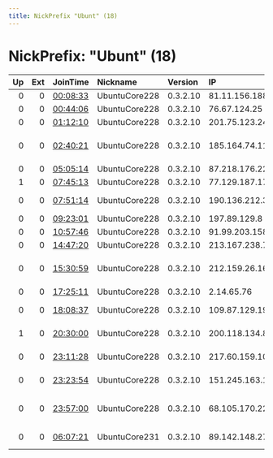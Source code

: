 ```yaml
---
title: NickPrefix "Ubunt" (18)
---
```


# NickPrefix: "Ubunt" (18)

|   Up |   Ext | JoinTime                                                                                            | Nickname      | Version   | IP             | AS                                       | CC   |   ORp |   Dirp | OS    | Contact   |   eFamMembers |
|-----:|------:|:----------------------------------------------------------------------------------------------------|:--------------|:----------|:---------------|:-----------------------------------------|:-----|------:|-------:|:------|:----------|--------------:|
|    0 |     0 | [00:08:33](https://metrics.torproject.org/rs.html#details/EF2D01E77E775784920EA6F3FAE1BF0F4A104888) | UbuntuCore228 | 0.3.2.10  | 81.11.156.188  | Proximus NV                              | be   | 46233 |      0 | Linux | None      |             1 |
|    0 |     0 | [00:44:06](https://metrics.torproject.org/rs.html#details/14B8545BBD3AC4BC500E2852ECCC67531CE98488) | UbuntuCore228 | 0.3.2.10  | 76.67.124.25   | Bell Canada                              | ca   | 33207 |      0 | Linux | None      |             1 |
|    0 |     0 | [01:12:10](https://metrics.torproject.org/rs.html#details/6CA1F7B6F4065FC83FE0A80EA0759630F0B0DC8C) | UbuntuCore228 | 0.3.2.10  | 201.75.123.242 | CLARO S.A.                               | br   | 38201 |      0 | Linux | None      |             1 |
|    0 |     0 | [02:40:21](https://metrics.torproject.org/rs.html#details/FF8FF76C3206AF86C05762B72833D98381917484) | UbuntuCore228 | 0.3.2.10  | 185.164.74.119 | Atrin Communications and Information Tec | ir   | 35921 |      0 | Linux | None      |             1 |
|    0 |     0 | [05:05:14](https://metrics.torproject.org/rs.html#details/BBE9F5B06A639256B50D78999DD223AF6354C527) | UbuntuCore228 | 0.3.2.10  | 87.218.176.222 | Orange Espagne SA                        | es   | 44289 |      0 | Linux | None      |             1 |
|    1 |     0 | [07:45:13](https://metrics.torproject.org/rs.html#details/952B96F64BF313838864B691A1A4C93A1A60EBCF) | UbuntuCore228 | 0.3.2.10  | 77.129.187.177 | SFR SA                                   | fr   | 46827 |      0 | Linux | None      |             1 |
|    0 |     0 | [07:51:14](https://metrics.torproject.org/rs.html#details/434DC65F7D0F14B6C9DEB174190B001939FE830A) | UbuntuCore228 | 0.3.2.10  | 190.136.212.39 | Telecom Argentina S.A.                   | ar   | 45975 |      0 | Linux | None      |             1 |
|    0 |     0 | [09:23:01](https://metrics.torproject.org/rs.html#details/00CDCF21384188C740714481EB939B83BFC9148F) | UbuntuCore228 | 0.3.2.10  | 197.89.129.8   | OPTINET                                  | za   | 32805 |      0 | Linux | None      |             1 |
|    0 |     0 | [10:57:46](https://metrics.torproject.org/rs.html#details/3B12CC56650786DEF42ACA45D254B37EB04EF5B6) | UbuntuCore228 | 0.3.2.10  | 91.99.203.158  | Pars Online PJS                          | ir   | 37173 |      0 | Linux | None      |             1 |
|    0 |     0 | [14:47:20](https://metrics.torproject.org/rs.html#details/753862135099CCAE477CE96067F1B680D4EF25A8) | UbuntuCore228 | 0.3.2.10  | 213.167.238.75 | Convergenze S.p.A.                       | it   | 43231 |      0 | Linux | None      |             1 |
|    0 |     0 | [15:30:59](https://metrics.torproject.org/rs.html#details/F4A82C4E9038963C12577D7FD406A304F3B3D886) | UbuntuCore228 | 0.3.2.10  | 212.159.26.164 | British Telecommunications PLC           | gb   | 39659 |      0 | Linux | None      |             1 |
|    0 |     0 | [17:25:11](https://metrics.torproject.org/rs.html#details/1A2F5D686014531C537F8B0E5E2E36F11DBB8E9F) | UbuntuCore228 | 0.3.2.10  | 2.14.65.76     | Orange                                   | fr   | 44625 |      0 | Linux | None      |             1 |
|    0 |     0 | [18:08:37](https://metrics.torproject.org/rs.html#details/8CF9A58234B84C5CED4CA299C04890E319460F95) | UbuntuCore228 | 0.3.2.10  | 109.87.129.197 | Content Delivery Network Ltd             | ua   | 33873 |      0 | Linux | None      |             1 |
|    1 |     0 | [20:30:00](https://metrics.torproject.org/rs.html#details/76A8C1ACCC314F7C0AD6B7CDDD11B10657DDFCFE) | UbuntuCore228 | 0.3.2.10  | 200.118.134.81 | Telmex Colombia S.A.                     | co   | 42819 |      0 | Linux | None      |             1 |
|    0 |     0 | [23:11:28](https://metrics.torproject.org/rs.html#details/54D6012C17A4A3E90A70C81DC337C5C66233A9E4) | UbuntuCore228 | 0.3.2.10  | 217.60.159.104 | Aria Shatel Company Ltd                  | ir   | 45753 |      0 | Linux | None      |             1 |
|    0 |     0 | [23:23:54](https://metrics.torproject.org/rs.html#details/20637D19C8C960B9CA94EC7CE6FEA841585B8AAD) | UbuntuCore228 | 0.3.2.10  | 151.245.163.14 | Aria Shatel Company Ltd                  | ir   | 39019 |      0 | Linux | None      |             1 |
|    0 |     0 | [23:57:00](https://metrics.torproject.org/rs.html#details/FB72161D7A1687EFCF2253944479D89F62A1718B) | UbuntuCore228 | 0.3.2.10  | 68.105.170.227 | Cox Communications Inc.                  | us   | 34169 |      0 | Linux | None      |             1 |
|    0 |     0 | [06:07:21](https://metrics.torproject.org/rs.html#details/30C788A2F239A73ED4B91088CC3F4A8D8CA9F119) | UbuntuCore231 | 0.3.2.10  | 89.142.148.27  | Telekom Slovenije d.d.                   | si   | 43657 |      0 | Linux | None      |             1 |
